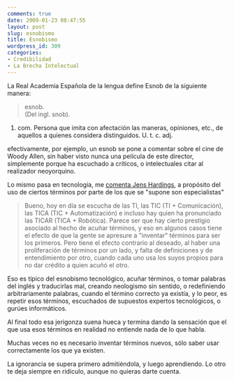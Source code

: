 ```yaml
---
comments: true
date: 2009-01-23 08:47:55
layout: post
slug: esnobismo
title: Esnobismo
wordpress_id: 309
categories:
- Credibilidad
- La Brecha Intelectual
---
```


La Real Academia Española de la lengua define Esnob de la siguiente manera:

> esnob.  
(Del ingl. snob).  
1. com. Persona que imita con afectación las maneras, opiniones, etc., de aquellos a quienes considera distinguidos. U. t. c. adj.

  


efectivamente, por ejemplo, un esnob se pone a comentar sobre el cine de Woody Allen, sin haber visto nunca una película de este director, simplemente porque ha escuchado a críticos, o intelectuales citar al realizador neoyorquino.

Lo mismo pasa en tecnología, me [comenta Jens Hardings](http://www.lnds.net/2009/01/el-software-libre-un-nuevo-transantiago.html#comment-76845), a propósito del uso de ciertos términos por parte de los que se "supone son especialistas"

>   


> Bueno, hoy en día se escucha de las TI, las TIC (TI + Comunicación), las TICA (TIC + Automatización) e incluso hay quien ha pronunciado las TICAR (TICA + Robótica). Parece ser que hay cierto prestigio asociado al hecho de acuñar términos, y eso en algunos casos tiene el efecto de que la gente se apresure a "inventar" términos para ser los primeros. Pero tiene el efecto contrario al deseado, al haber una proliferación de términos por un lado, y falta de definiciones y de entendimiento por otro, cuando cada uno usa los suyos propios para no dar crédito a quien acuñó el otro.

>   


  


Eso es típico del esnobismo tecnológico, acuñar términos, o tomar palabras del inglés y traducirlas mal, creando neologismo sin sentido, o redefiniendo arbitrariamente palabras, cuando el término correcto ya existía, y lo peor, es repetir esos términos, escuchados de supuestos expertos tecnológicos, o gurúes informáticos.

Al final todo esa jerigonza  suena hueca y termina dando la sensación que el que usa esos términos en realidad no entiende nada de lo que habla.

Muchas veces no es necesario inventar términos nuevos, sólo saber usar correctamente los que ya existen.

La ignorancia se supera primero admitiéndola, y luego aprendiendo. Lo otro te deja siempre en ridículo, aunque no quieras darte cuenta.



